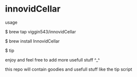 # innovidCellar
usage  

 $ brew tap viggin543/innovidCellar
 
 $ brew install InnovidCellar
 
 $ tip



 enjoy and feel free to add more usefull stuff ^_^
 
 this repo will contain goodies and usefull stuff like the tip script 
